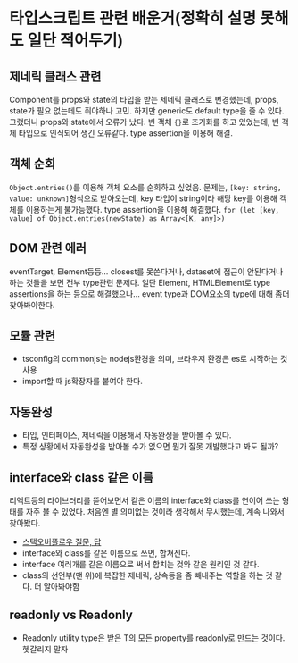 # 타입스크립트 관련 배운거(정확히 설명 못해도 일단 적어두기)

## 제네릭 클래스 관련

Component를 props와 state의 타입을 받는 제네릭 클래스로 변경했는데, props, state가 필요 없는데도 줘야하나 고민. 하지만 generic도 default type을 줄 수 있다.  
그랬더니 props와 state에서 오류가 났다. 빈 객체 `{}`로 초기화를 하고 있었는데, 빈 객체 타입으로 인식되어 생긴 오류같다. type assertion을 이용해 해결.

## 객체 순회

`Object.entries()`를 이용해 객체 요소를 순회하고 싶었음. 문제는, `[key: string, value: unknown]`형식으로 받아오는데, key 타입이 string이라 해당 key를 이용해 객체를 이용하는게 불가능했다. type assertion을 이용해 해결했다. `for (let [key, value] of Object.entries(newState) as Array<[K, any]>)`

## DOM 관련 에러

eventTarget, Element등등... closest를 못쓴다거나, dataset에 접근이 안된다거나 하는 것들을 보면 전부 type관련 문제다. 일단 Element, HTMLElement로 type assertions을 하는 등으로 해결했으나... event type과 DOM요소의 type에 대해 좀더 찾아봐야한다.

## 모듈 관련

- tsconfig의 commonjs는 nodejs환경을 의미, 브라우저 환경은 es로 시작하는 것 사용
- import할 때 js확장자를 붙여야 한다.

## 자동완성

- 타입, 인터페이스, 제네릭을 이용해서 자동완성을 받아볼 수 있다.
- 특정 상황에서 자동완성을 받아볼 수가 없으면 뭔가 잘못 개발했다고 봐도 될까?

## interface와 class 같은 이름

리액트등의 라이브러리를 뜯어보면서 같은 이름의 interface와 class를 연이어 쓰는 형태를 자주 볼 수 있었다. 처음엔 별 의미없는 것이라 생각해서 무시했는데, 계속 나와서 찾아봤다.

- [스택오버플로우 질문, 답](https://stackoverflow.com/questions/43055682/relationship-between-a-typescript-class-and-an-interface-with-the-same-name)
- interface와 class를 같은 이름으로 쓰면, 합쳐진다.
- interface 여러개를 같은 이름으로 써서 합치는 것와 같은 원리인 것 같다.
- class의 선언부(맨 위)에 복잡한 제네릭, 상속등을 좀 빼내주는 역할을 하는 것 같다. 더 알아봐야함

## readonly vs Readonly<T>

- Readonly utility type은 받은 T의 모든 property를 readonly로 만드는 것이다. 헷갈리지 말자
